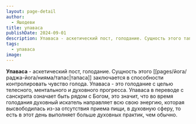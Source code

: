 ```yaml
---
layout: page-detail
author:
  - Яшодеви
title: упаваса
publishDate: 2024-09-01
description: Упаваса - аскетический пост, голодание. Сущность этого тапаса заключается в способности контролировать чувство голода. Упаваса - это голодание с целью телесного, ментального и духовного прогресса. Упаваса в переводе с санскрита означает быть рядом с Богом, это значит, что во время голодания духовный искатель направляет всю свою энергию, которая высвободилась из-за отсутствия приема пищи, в духовную сферу, то есть в этот день выполняет больше духовных практик, чем обычно.
tags:
  - упаваса
image:
---
```

**Упаваса** - аскетический пост, голодание. Сущность этого [[pages/йога/раджа-йога/нияма/тапас|тапаса]] заключается в способности контролировать чувство голода. Упаваса - это голодание с целью телесного, ментального и духовного прогресса. Упаваса в переводе с санскрита означает быть рядом с Богом, это значит, что во время голодания духовный искатель направляет всю свою энергию, которая высвободилась из-за отсутствия приема пищи, в духовную сферу, то есть в этот день выполняет больше духовных практик, чем обычно.

